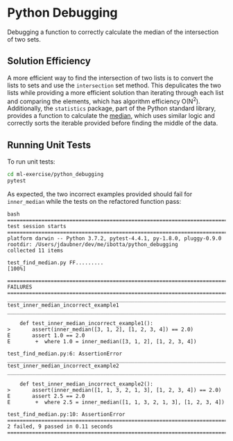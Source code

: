 # Python Debugging
Debugging a function to correctly calculate the median of the intersection of two sets.

## Solution Efficiency
A more efficient way to find the intersection of two lists is to convert the lists to sets and
use the `intersection` set method. This depulicates the two lists while providing a more efficient
solution than iterating through each list and comparing the elements, which has algorithm efficiency O(N<sup>2</sup>). Additionally, the `statistics`
package, part of the Python standard library, provides a function to calculate the [median](https://github.com/python/cpython/blob/master/Lib/statistics.py#L400-#L421), which uses similar logic and correctly sorts the iterable provided before finding the middle of the data.

## Running Unit Tests
To run unit tests:
```bash
cd ml-exercise/python_debugging
pytest
```

As expected, the two incorrect examples provided should fail for `inner_median` while the tests on the refactored function pass:
```
bash
================================================================================== test session starts ==================================================================================
platform darwin -- Python 3.7.2, pytest-4.4.1, py-1.8.0, pluggy-0.9.0
rootdir: /Users/jdaubner/dev/me/ibotta/python_debugging
collected 11 items

test_find_median.py FF.........                                                                                                                                                   [100%]

======================================================================================= FAILURES ========================================================================================
_________________________________________________________________________ test_inner_median_incorrect_example1 __________________________________________________________________________

    def test_inner_median_incorrect_example1():
>       assert(inner_median([3, 1, 2], [1, 2, 3, 4]) == 2.0)
E       assert 1.0 == 2.0
E        +  where 1.0 = inner_median([3, 1, 2], [1, 2, 3, 4])

test_find_median.py:6: AssertionError
_________________________________________________________________________ test_inner_median_incorrect_example2 __________________________________________________________________________

    def test_inner_median_incorrect_example2():
>       assert(inner_median([1, 1, 3, 2, 1, 3], [1, 2, 3, 4]) == 2.0)
E       assert 2.5 == 2.0
E        +  where 2.5 = inner_median([1, 1, 3, 2, 1, 3], [1, 2, 3, 4])

test_find_median.py:10: AssertionError
========================================================================== 2 failed, 9 passed in 0.11 seconds ===========================================================================

```
